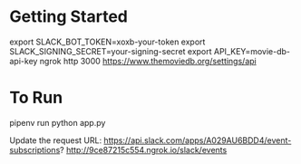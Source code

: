 # Getting Started
export SLACK_BOT_TOKEN=xoxb-your-token
export SLACK_SIGNING_SECRET=your-signing-secret
export API_KEY=movie-db-api-key
ngrok http 3000
https://www.themoviedb.org/settings/api

# To Run
pipenv run python app.py

Update the request URL: https://api.slack.com/apps/A029AU6BDD4/event-subscriptions?
http://9ce87215c554.ngrok.io/slack/events

